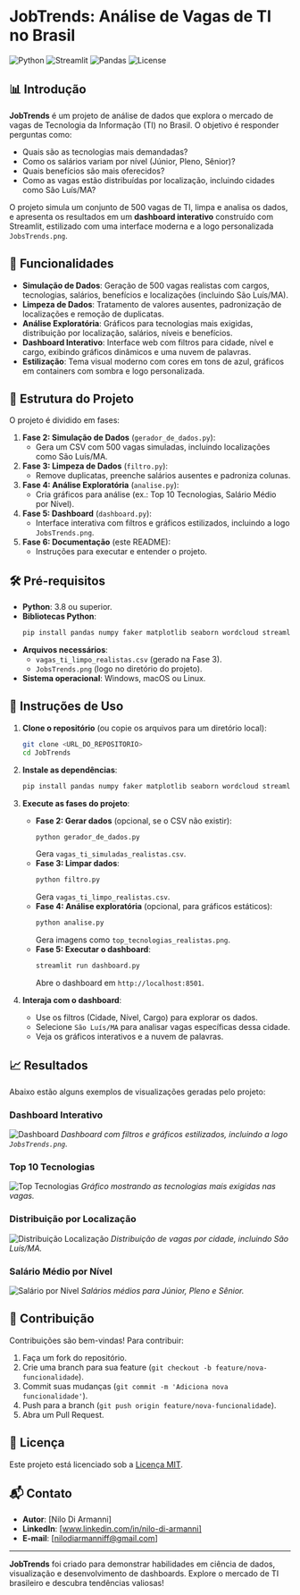 # JobTrends: Análise de Vagas de TI no Brasil

![Python](https://img.shields.io/badge/Python-3.8%2B-blue)
![Streamlit](https://img.shields.io/badge/Streamlit-1.38.0-red)
![Pandas](https://img.shields.io/badge/Pandas-2.0%2B-green)
![License](https://img.shields.io/badge/License-MIT-yellow)

## 📊 Introdução

**JobTrends** é um projeto de análise de dados que explora o mercado de vagas de Tecnologia da Informação (TI) no Brasil. O objetivo é responder perguntas como:

- Quais são as tecnologias mais demandadas?
- Como os salários variam por nível (Júnior, Pleno, Sênior)?
- Quais benefícios são mais oferecidos?
- Como as vagas estão distribuídas por localização, incluindo cidades como São Luís/MA?

O projeto simula um conjunto de 500 vagas de TI, limpa e analisa os dados, e apresenta os resultados em um **dashboard interativo** construído com Streamlit, estilizado com uma interface moderna e a logo personalizada `JobsTrends.png`.

## 🚀 Funcionalidades

- **Simulação de Dados**: Geração de 500 vagas realistas com cargos, tecnologias, salários, benefícios e localizações (incluindo São Luís/MA).
- **Limpeza de Dados**: Tratamento de valores ausentes, padronização de localizações e remoção de duplicatas.
- **Análise Exploratória**: Gráficos para tecnologias mais exigidas, distribuição por localização, salários, níveis e benefícios.
- **Dashboard Interativo**: Interface web com filtros para cidade, nível e cargo, exibindo gráficos dinâmicos e uma nuvem de palavras.
- **Estilização**: Tema visual moderno com cores em tons de azul, gráficos em containers com sombra e logo personalizada.

## 📂 Estrutura do Projeto

O projeto é dividido em fases:

1. **Fase 2: Simulação de Dados** (`gerador_de_dados.py`):
   - Gera um CSV com 500 vagas simuladas, incluindo localizações como São Luís/MA.
2. **Fase 3: Limpeza de Dados** (`filtro.py`):
   - Remove duplicatas, preenche salários ausentes e padroniza colunas.
3. **Fase 4: Análise Exploratória** (`analise.py`):
   - Cria gráficos para análise (ex.: Top 10 Tecnologias, Salário Médio por Nível).
4. **Fase 5: Dashboard** (`dashboard.py`):
   - Interface interativa com filtros e gráficos estilizados, incluindo a logo `JobsTrends.png`.
5. **Fase 6: Documentação** (este README):
   - Instruções para executar e entender o projeto.

## 🛠 Pré-requisitos

- **Python**: 3.8 ou superior.
- **Bibliotecas Python**:
  ```bash
  pip install pandas numpy faker matplotlib seaborn wordcloud streamlit plotly
  ```
- **Arquivos necessários**:
  - `vagas_ti_limpo_realistas.csv` (gerado na Fase 3).
  - `JobsTrends.png` (logo no diretório do projeto).
- **Sistema operacional**: Windows, macOS ou Linux.

## 📖 Instruções de Uso

1. **Clone o repositório** (ou copie os arquivos para um diretório local):
   ```bash
   git clone <URL_DO_REPOSITORIO>
   cd JobTrends
   ```

2. **Instale as dependências**:
   ```bash
   pip install pandas numpy faker matplotlib seaborn wordcloud streamlit plotly
   ```

3. **Execute as fases do projeto**:
   - **Fase 2: Gerar dados** (opcional, se o CSV não existir):
     ```bash
     python gerador_de_dados.py
     ```
     Gera `vagas_ti_simuladas_realistas.csv`.
   - **Fase 3: Limpar dados**:
     ```bash
     python filtro.py
     ```
     Gera `vagas_ti_limpo_realistas.csv`.
   - **Fase 4: Análise exploratória** (opcional, para gráficos estáticos):
     ```bash
     python analise.py
     ```
     Gera imagens como `top_tecnologias_realistas.png`.
   - **Fase 5: Executar o dashboard**:
     ```bash
     streamlit run dashboard.py
     ```
     Abre o dashboard em `http://localhost:8501`.

4. **Interaja com o dashboard**:
   - Use os filtros (Cidade, Nível, Cargo) para explorar os dados.
   - Selecione `São Luís/MA` para analisar vagas específicas dessa cidade.
   - Veja os gráficos interativos e a nuvem de palavras.

## 📈 Resultados

Abaixo estão alguns exemplos de visualizações geradas pelo projeto:

### Dashboard Interativo
![Dashboard](screenshotsdashboard.png)
*Dashboard com filtros e gráficos estilizados, incluindo a logo `JobsTrends.png`.*

### Top 10 Tecnologias
![Top Tecnologias](top_tecnologias_realistas.png)
*Gráfico mostrando as tecnologias mais exigidas nas vagas.*

### Distribuição por Localização
![Distribuição Localização](distribuicao_localizacao_realistas.png)
*Distribuição de vagas por cidade, incluindo São Luís/MA.*

### Salário Médio por Nível
![Salário por Nível](salario_por_nivel_realistas.png)
*Salários médios para Júnior, Pleno e Sênior.*


## 🤝 Contribuição

Contribuições são bem-vindas! Para contribuir:
1. Faça um fork do repositório.
2. Crie uma branch para sua feature (`git checkout -b feature/nova-funcionalidade`).
3. Commit suas mudanças (`git commit -m 'Adiciona nova funcionalidade'`).
4. Push para a branch (`git push origin feature/nova-funcionalidade`).
5. Abra um Pull Request.

## 📜 Licença

Este projeto está licenciado sob a [Licença MIT](LICENSE).

## 📬 Contato

- **Autor**: [Nilo Di Armanni]
- **LinkedIn**: [www.linkedin.com/in/nilo-di-armanni]
- **E-mail**: [nilodiarmanniff@gmail.com]

---

**JobTrends** foi criado para demonstrar habilidades em ciência de dados, visualização e desenvolvimento de dashboards. Explore o mercado de TI brasileiro e descubra tendências valiosas!
